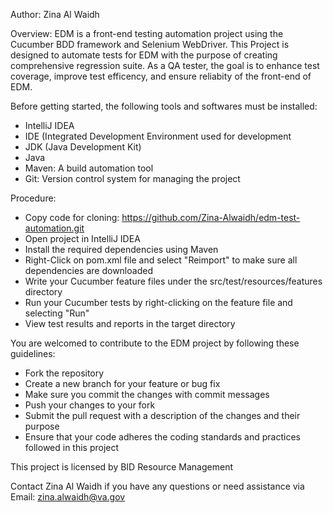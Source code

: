 Author: Zina Al Waidh

Overview:
EDM is a front-end testing automation project using the Cucumber BDD framework and Selenium WebDriver. 
This Project is designed to automate tests for EDM with the purpose of creating comprehensive regression suite. As a QA tester, the goal is to enhance test coverage, improve test efficency, and ensure reliabity of the front-end of EDM.

Before getting started, the following tools and softwares must be installed:
- IntelliJ IDEA
- IDE (Integrated Development Environment used for development
- JDK (Java Development Kit)
- Java
- Maven: A build automation tool
- Git: Version control system for managing the project

Procedure: 
- Copy code for cloning: https://github.com/Zina-Alwaidh/edm-test-automation.git
- Open project in IntelliJ IDEA
- Install the required dependencies using Maven
- Right-Click  on pom.xml file and select "Reimport" to make sure all dependencies are downloaded
- Write your Cucumber feature files under the src/test/resources/features directory
- Run your Cucumber tests by right-clicking on the feature file and selecting "Run"
- View test results and reports in the target directory


You are welcomed to contribute to the EDM project by following these guidelines:
- Fork the repository
- Create a new branch for your feature or bug fix
- Make sure you commit the changes with commit messages
- Push your changes to your fork
- Submit the pull request with a description of the changes and their purpose
- Ensure that your code adheres the coding standards and practices followed in this project

This project is licensed by BID Resource Management 

Contact Zina Al Waidh if you have any questions or need assistance via Email: zina.alwaidh@va.gov
